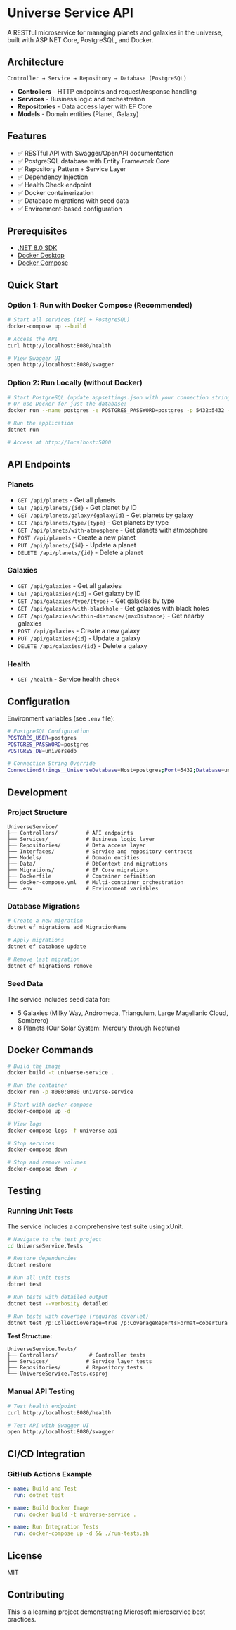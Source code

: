 # Universe Service API

A RESTful microservice for managing planets and galaxies in the universe, built with ASP.NET Core, PostgreSQL, and Docker.

## Architecture

```
Controller → Service → Repository → Database (PostgreSQL)
```

- **Controllers** - HTTP endpoints and request/response handling
- **Services** - Business logic and orchestration
- **Repositories** - Data access layer with EF Core
- **Models** - Domain entities (Planet, Galaxy)

## Features

- ✅ RESTful API with Swagger/OpenAPI documentation
- ✅ PostgreSQL database with Entity Framework Core
- ✅ Repository Pattern + Service Layer
- ✅ Dependency Injection
- ✅ Health Check endpoint
- ✅ Docker containerization
- ✅ Database migrations with seed data
- ✅ Environment-based configuration

## Prerequisites

- [.NET 8.0 SDK](https://dotnet.microsoft.com/download/dotnet/8.0)
- [Docker Desktop](https://www.docker.com/products/docker-desktop)
- [Docker Compose](https://docs.docker.com/compose/install/)

## Quick Start

### Option 1: Run with Docker Compose (Recommended)

```bash
# Start all services (API + PostgreSQL)
docker-compose up --build

# Access the API
curl http://localhost:8080/health

# View Swagger UI
open http://localhost:8080/swagger
```

### Option 2: Run Locally (without Docker)

```bash
# Start PostgreSQL (update appsettings.json with your connection string)
# Or use Docker for just the database:
docker run --name postgres -e POSTGRES_PASSWORD=postgres -p 5432:5432 -d postgres:16-alpine

# Run the application
dotnet run

# Access at http://localhost:5000
```

## API Endpoints

### Planets

- `GET /api/planets` - Get all planets
- `GET /api/planets/{id}` - Get planet by ID
- `GET /api/planets/galaxy/{galaxyId}` - Get planets by galaxy
- `GET /api/planets/type/{type}` - Get planets by type
- `GET /api/planets/with-atmosphere` - Get planets with atmosphere
- `POST /api/planets` - Create a new planet
- `PUT /api/planets/{id}` - Update a planet
- `DELETE /api/planets/{id}` - Delete a planet

### Galaxies

- `GET /api/galaxies` - Get all galaxies
- `GET /api/galaxies/{id}` - Get galaxy by ID
- `GET /api/galaxies/type/{type}` - Get galaxies by type
- `GET /api/galaxies/with-blackhole` - Get galaxies with black holes
- `GET /api/galaxies/within-distance/{maxDistance}` - Get nearby galaxies
- `POST /api/galaxies` - Create a new galaxy
- `PUT /api/galaxies/{id}` - Update a galaxy
- `DELETE /api/galaxies/{id}` - Delete a galaxy

### Health

- `GET /health` - Service health check

## Configuration

Environment variables (see `.env` file):

```bash
# PostgreSQL Configuration
POSTGRES_USER=postgres
POSTGRES_PASSWORD=postgres
POSTGRES_DB=universedb

# Connection String Override
ConnectionStrings__UniverseDatabase=Host=postgres;Port=5432;Database=universedb;Username=postgres;Password=postgres
```

## Development

### Project Structure

```
UniverseService/
├── Controllers/         # API endpoints
├── Services/            # Business logic layer
├── Repositories/        # Data access layer
├── Interfaces/          # Service and repository contracts
├── Models/              # Domain entities
├── Data/                # DbContext and migrations
├── Migrations/          # EF Core migrations
├── Dockerfile           # Container definition
├── docker-compose.yml   # Multi-container orchestration
└── .env                 # Environment variables
```

### Database Migrations

```bash
# Create a new migration
dotnet ef migrations add MigrationName

# Apply migrations
dotnet ef database update

# Remove last migration
dotnet ef migrations remove
```

### Seed Data

The service includes seed data for:
- 5 Galaxies (Milky Way, Andromeda, Triangulum, Large Magellanic Cloud, Sombrero)
- 8 Planets (Our Solar System: Mercury through Neptune)

## Docker Commands

```bash
# Build the image
docker build -t universe-service .

# Run the container
docker run -p 8080:8080 universe-service

# Start with docker-compose
docker-compose up -d

# View logs
docker-compose logs -f universe-api

# Stop services
docker-compose down

# Stop and remove volumes
docker-compose down -v
```

## Testing

### Running Unit Tests

The service includes a comprehensive test suite using xUnit.

```bash
# Navigate to the test project
cd UniverseService.Tests

# Restore dependencies
dotnet restore

# Run all unit tests
dotnet test

# Run tests with detailed output
dotnet test --verbosity detailed

# Run tests with coverage (requires coverlet)
dotnet test /p:CollectCoverage=true /p:CoverageReportsFormat=cobertura
```

**Test Structure:**
```
UniverseService.Tests/
├── Controllers/          # Controller tests
├── Services/            # Service layer tests
├── Repositories/        # Repository tests
└── UniverseService.Tests.csproj
```

### Manual API Testing

```bash
# Test health endpoint
curl http://localhost:8080/health

# Test API with Swagger UI
open http://localhost:8080/swagger
```

## CI/CD Integration

### GitHub Actions Example

```yaml
- name: Build and Test
  run: dotnet test

- name: Build Docker Image
  run: docker build -t universe-service .

- name: Run Integration Tests
  run: docker-compose up -d && ./run-tests.sh
```

## License

MIT

## Contributing

This is a learning project demonstrating Microsoft microservice best practices.
